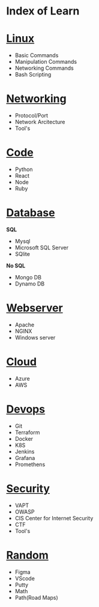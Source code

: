 # Index of Learn

# [Linux](linux/linux.md)
  - Basic Commands
  - Manipulation Commands 
  - Networking Commands
  - Bash Scripting

# [Networking](networking/networking.md) 
  - Protocol/Port
  - Network Arcitecture
  - Tool's

# [Code](code/code.md)
  - Python
  - React
  - Node
  - Ruby

# [Database](database/database.md)

 **SQL**
  - Mysql
  - Microsoft SQL Server
  - SQlite
    
 **No SQL**
  - Mongo DB
  - Dynamo DB
  

# [Webserver](webserver/webserver.md)
  - Apache
  - NGINX
  - Windows server

# [Cloud](cloud/cloud.md)
  - Azure
  - AWS

# [Devops](devops/devops.md)
  - Git
  - Terraform
  - Docker
  - K8S
  - Jenkins
  - Grafana
  - Promethens

# [Security](security/security.md)
  - VAPT
  - OWASP
  - CIS Center for Internet Security
  - CTF
  - Tool's

# [Random](random/random.md)
  - Figma
  - VScode
  - Putty
  - Math
  - Path(Road Maps)
